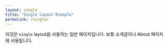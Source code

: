 ```yaml
---
layout: single
title: "Single Layout Example"
permalink: /single/
---
```

이것은 `single` layout을 사용하는 일반 페이지입니다.
보통 소개글이나 About 페이지에 사용됩니다.
